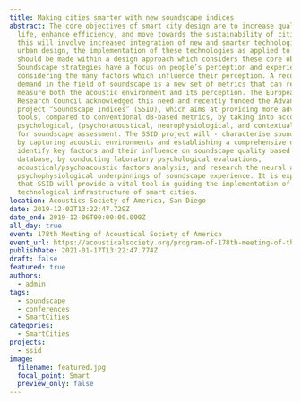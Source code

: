 ```yaml
---
title: Making cities smarter with new soundscape indices
abstract: The core objectives of smart city design are to increase quality of
  life, enhance efficiency, and move towards the sustainability of cities. While
  this will involve increased integration of new and smarter technologies into
  urban design, the implementation of these technologies as applied to acoustics
  should be made within a design approach which considers these core objectives.
  Soundscape strategies have a focus on people’s perception and experience,
  considering the many factors which influence their perception. A recognized
  demand in the field of soundscape is a new set of metrics that can reliably
  measure both the acoustic environment and its perception. The European
  Research Council acknowledged this need and recently funded the Advanced Grant
  project “Soundscape Indices” (SSID), which aims at providing more advanced
  tools, compared to conventional dB-based metrics, by taking into account
  psychological, (psycho)acoustical, neurophysiological, and contextual factors
  for soundscape assessment. The SSID project will - characterise soundscapes,
  by capturing acoustic environments and establishing a comprehensive database;
  identify key factors and their influence on soundscape quality based on the
  database, by conducting laboratory psychological evaluations,
  acoustical/psychoacoustic factors analysis; and research the neural and
  psychophysiological underpinnings of soundscape experience. It is expected
  that SSID will provide a vital tool in guiding the implementation of the
  technological infrastructure of smart cities.
location: Acoustics Society of America, San Diego
date: 2019-12-02T13:22:47.729Z
date_end: 2019-12-06T00:00:00.000Z
all_day: true
event: 178th Meeting of Acoustical Society of America
event_url: https://acousticalsociety.org/program-of-178th-meeting-of-the-acoustical-society-of-america/
publishDate: 2021-01-17T13:22:47.774Z
draft: false
featured: true
authors:
  - admin
tags:
  - soundscape
  - conferences
  - SmartCities
categories:
  - SmartCities
projects:
  - ssid
image:
  filename: featured.jpg
  focal_point: Smart
  preview_only: false
---
```


